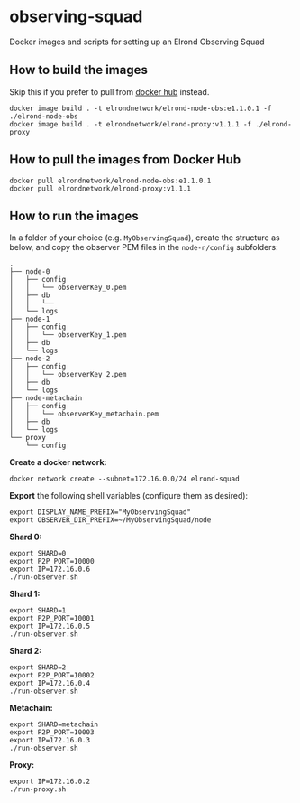 # observing-squad
Docker images and scripts for setting up an Elrond Observing Squad

## How to build the images

Skip this if you prefer to pull from [docker hub](https://hub.docker.com/u/elrondnetwork) instead.

```
docker image build . -t elrondnetwork/elrond-node-obs:e1.1.0.1 -f ./elrond-node-obs 
docker image build . -t elrondnetwork/elrond-proxy:v1.1.1 -f ./elrond-proxy 
```

## How to pull the images from Docker Hub

```
docker pull elrondnetwork/elrond-node-obs:e1.1.0.1
docker pull elrondnetwork/elrond-proxy:v1.1.1
```

## How to run the images

In a folder of your choice (e.g. `MyObservingSquad`), create the structure as below, and copy the observer PEM files in the `node-n/config` subfolders:

```
.
├── node-0
│   ├── config
│   │   └── observerKey_0.pem
│   ├── db
│   │   └──
│   └── logs
├── node-1
│   ├── config
│   │   └── observerKey_1.pem
│   ├── db
│   └── logs
├── node-2
│   ├── config
│   │   └── observerKey_2.pem
│   ├── db
│   └── logs
├── node-metachain
│   ├── config
│   │   └── observerKey_metachain.pem
│   ├── db
│   └── logs
└── proxy
    └── config
```

**Create a docker network:**

```
docker network create --subnet=172.16.0.0/24 elrond-squad
```

**Export** the following shell variables (configure them as desired):

```
export DISPLAY_NAME_PREFIX="MyObservingSquad"
export OBSERVER_DIR_PREFIX=~/MyObservingSquad/node
```

**Shard 0:**

```
export SHARD=0
export P2P_PORT=10000
export IP=172.16.0.6
./run-observer.sh
```

**Shard 1:**

```
export SHARD=1
export P2P_PORT=10001
export IP=172.16.0.5
./run-observer.sh
```

**Shard 2:**

```
export SHARD=2
export P2P_PORT=10002
export IP=172.16.0.4
./run-observer.sh
```

**Metachain:**

```
export SHARD=metachain
export P2P_PORT=10003
export IP=172.16.0.3
./run-observer.sh
```

**Proxy:**

```
export IP=172.16.0.2
./run-proxy.sh
```
